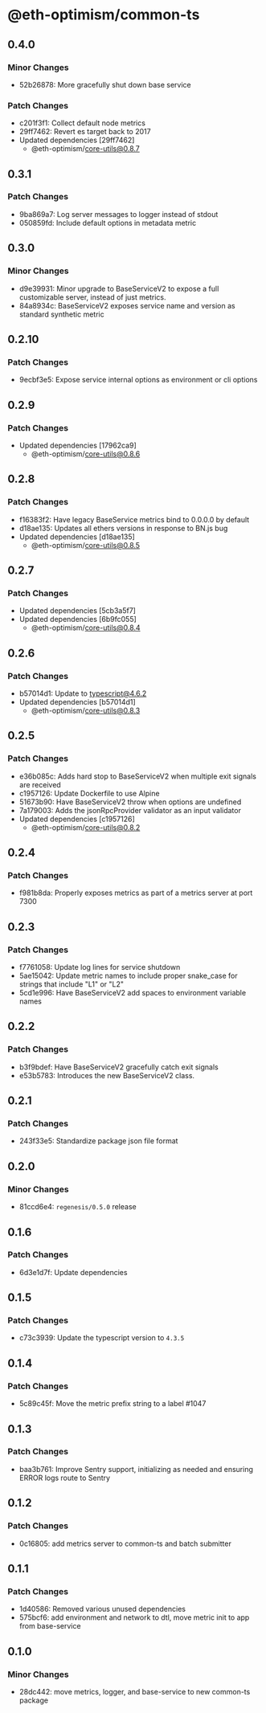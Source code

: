 # @eth-optimism/common-ts

## 0.4.0

### Minor Changes

- 52b26878: More gracefully shut down base service

### Patch Changes

- c201f3f1: Collect default node metrics
- 29ff7462: Revert es target back to 2017
- Updated dependencies [29ff7462]
  - @eth-optimism/core-utils@0.8.7

## 0.3.1

### Patch Changes

- 9ba869a7: Log server messages to logger instead of stdout
- 050859fd: Include default options in metadata metric

## 0.3.0

### Minor Changes

- d9e39931: Minor upgrade to BaseServiceV2 to expose a full customizable server, instead of just metrics.
- 84a8934c: BaseServiceV2 exposes service name and version as standard synthetic metric

## 0.2.10

### Patch Changes

- 9ecbf3e5: Expose service internal options as environment or cli options

## 0.2.9

### Patch Changes

- Updated dependencies [17962ca9]
  - @eth-optimism/core-utils@0.8.6

## 0.2.8

### Patch Changes

- f16383f2: Have legacy BaseService metrics bind to 0.0.0.0 by default
- d18ae135: Updates all ethers versions in response to BN.js bug
- Updated dependencies [d18ae135]
  - @eth-optimism/core-utils@0.8.5

## 0.2.7

### Patch Changes

- Updated dependencies [5cb3a5f7]
- Updated dependencies [6b9fc055]
  - @eth-optimism/core-utils@0.8.4

## 0.2.6

### Patch Changes

- b57014d1: Update to typescript@4.6.2
- Updated dependencies [b57014d1]
  - @eth-optimism/core-utils@0.8.3

## 0.2.5

### Patch Changes

- e36b085c: Adds hard stop to BaseServiceV2 when multiple exit signals are received
- c1957126: Update Dockerfile to use Alpine
- 51673b90: Have BaseServiceV2 throw when options are undefined
- 7a179003: Adds the jsonRpcProvider validator as an input validator
- Updated dependencies [c1957126]
  - @eth-optimism/core-utils@0.8.2

## 0.2.4

### Patch Changes

- f981b8da: Properly exposes metrics as part of a metrics server at port 7300

## 0.2.3

### Patch Changes

- f7761058: Update log lines for service shutdown
- 5ae15042: Update metric names to include proper snake_case for strings that include "L1" or "L2"
- 5cd1e996: Have BaseServiceV2 add spaces to environment variable names

## 0.2.2

### Patch Changes

- b3f9bdef: Have BaseServiceV2 gracefully catch exit signals
- e53b5783: Introduces the new BaseServiceV2 class.

## 0.2.1

### Patch Changes

- 243f33e5: Standardize package json file format

## 0.2.0

### Minor Changes

- 81ccd6e4: `regenesis/0.5.0` release

## 0.1.6

### Patch Changes

- 6d3e1d7f: Update dependencies

## 0.1.5

### Patch Changes

- c73c3939: Update the typescript version to `4.3.5`

## 0.1.4

### Patch Changes

- 5c89c45f: Move the metric prefix string to a label #1047

## 0.1.3

### Patch Changes

- baa3b761: Improve Sentry support, initializing as needed and ensuring ERROR logs route to Sentry

## 0.1.2

### Patch Changes

- 0c16805: add metrics server to common-ts and batch submitter

## 0.1.1

### Patch Changes

- 1d40586: Removed various unused dependencies
- 575bcf6: add environment and network to dtl, move metric init to app from base-service

## 0.1.0

### Minor Changes

- 28dc442: move metrics, logger, and base-service to new common-ts package
